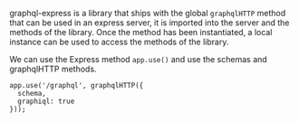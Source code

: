graphql-express is a library that ships with the global `graphqlHTTP` method that can be used in an express server, it is imported into the server and the methods of the library. Once the method has been instantiated, a local instance can be used to access the methods of the library.

We can use the Express method `app.use()` and use the schemas and graphqlHTTP methods.

```
app.use('/graphql', graphqlHTTP({
  schema,
  graphiql: true
}));
```